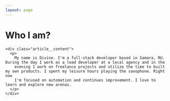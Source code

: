 ```yaml
---
layout: page
---
```


<div class="post">
  <div class="card">
    <h1 class="card__title article_title">Who I am?</h1>

    <div class="article__content">
      <p>
        My name is Divine. I'm a full-stack developer based in Samara, RU. During the day I work as a lead developer at a local agency and in the
        evening I work on freelance projects and utilize the time to built my own products. I spent my leisure hours playing the saxophone. Right now
        I'm focused on automation and continues improvement. I love to learn and explore new arenas.
      </p>
    </div>
  </div>
</div>
